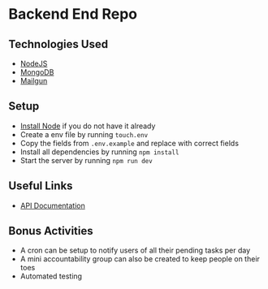 # Backend End Repo

## Technologies Used

- [NodeJS](https://nodejs.org/en/)
- [MongoDB](https://www.mongodb.com/)
- [Mailgun](https://www.mailgun.com/)

## Setup

- [Install Node](https://nodejs.org/en/download/) if you do not have it already
- Create a env file by running `touch.env`
- Copy the fields from `.env.example` and replace with correct fields
- Install all dependencies by running `npm install`
- Start the server by running `npm run dev`

## Useful Links

- [API Documentation](https://documenter.getpostman.com/view/4530919/2s9YeK5qXB)

## Bonus Activities

- A cron can be setup to notify users of all their pending tasks per day
- A mini accountability group can also be created to keep people on their toes
- Automated testing
